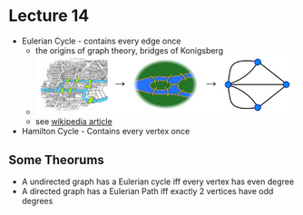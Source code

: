 # Lecture 14

- Eulerian Cycle - contains every edge once
    - the origins of graph theory, bridges of Konigsberg
    - ![](img/bridges_of_konigsberg.jpeg)
    - see [wikipedia article](https://en.wikipedia.org/wiki/Seven_Bridges_of_K%C3%B6nigsberg)
- Hamilton Cycle - Contains every vertex once

## Some Theorums

- A undirected graph has a Eulerian cycle iff every vertex has even degree
- A directed graph has a Eulerian Path iff exactly 2 vertices have odd degrees
